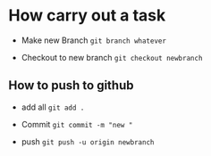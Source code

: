 # How carry out a task

- Make new Branch
`git branch whatever`

- Checkout to new branch
`git checkout newbranch`

## How to push to github

- add all 
`git add .`

- Commit 
`git commit -m "new "`

- push 
`git push -u origin newbranch`